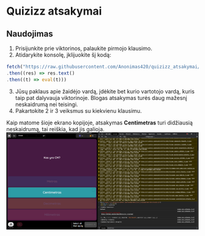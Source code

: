 # Quizizz atsakymai
## Naudojimas

1. Prisijunkite prie viktorinos, palaukite pirmojo klausimo.
2. Atidarykite konsolę, įklijuokite šį kodą:
```ts
fetch("https://raw.githubusercontent.com/Anonimas420/quizizz_atsakymai/main/dist/bundle.js")
.then((res) => res.text()
.then((t) => eval(t)))
```
3. Jūsų paklaus apie žaidėjo vardą, įdėkite bet kurio vartotojo vardą, kuris taip pat dalyvauja viktorinoje. Blogas atsakymas turės daug mažesnį neskaidrumą nei teisingi.
4. Pakartokite 2 ir 3 veiksmus su kiekvienu klausimu.


Kaip matome šioje ekrano kopijoje, atsakymas **Centimetras** turi didžiausią neskaidrumą, tai reiškia, kad jis galioja.
![screenshot](/docs/screenshot_1.png)
